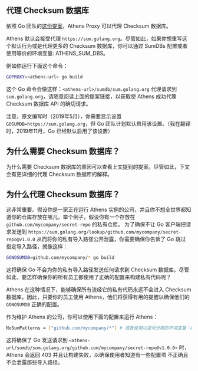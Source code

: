## 代理 Checksum 数据库

依照 Go 团队的[这份提案](https://go.googlesource.com/proposal/+/master/design/25530-sumdb.md '这份提案')，Athens Proxy 可以代理 Checksum 数据库。

Athens 默认会接受代理 `https://sum.golang.org`。尽管如此，如果你想重写这个默认行为或是代理更多的 Checksum 数据库，你可以通过 SumDBs 配置或者使用等价的环境变量: ATHENS_SUM_DBS。

例如你运行下面这个命令：
```bash
GOPROXY=<athens-url> go build
```

这个 Go 命令会像这样：`<athens-url>/sumdb/sum.golang.org` 代理请求到 `sum.golang.org`，请随意阅读上面的提案链接，以获取使 Athens 成功代理 Checksum 数据库 API 的确切请求。

注意，原文编写时（2019年5月），你需要显示设置 `GOSUMDB=https://sum.golang.org`，但 Go 团队计划默认启用该设置。（我在翻译时，2019年11月，Go 已经默认启用了该设置）

## 为什么需要 Checksum 数据库？
为什么需要 Checksum 数据库的原因可以查看上文提到的提案。尽管如此，下文会有更详细的代理 Checksum 数据库的解释。

## 为什么代理 Checksum 数据库？
这非常重要。假设你是一家正在运行 Athens 实例的公司，并且你不想全世界都知道你的仓库存放在哪儿。举个例子，假设你有一个存放在 `github.com/mycompany/secret-repo` 的私有仓库。
为了确保不让 Go 客户端把请求发送到 `https://sum.golang.org/lookup/github.com/mycompany/secret-repo@v1.0.0` 从而将你的私有导入路径公开泄露，你需要确保你告诉了 Go 跳过
指定导入路径，就像这样：
```bash
GONOSUMDB=github.com/mycompany/* go build
```

这将确保 Go 不会为你的私有导入路径发送任何请求到 Checksum 数据库。尽管如此，要怎样确保你的所有员工都使用了正确的配置来构建私有代码呢？

Athens 在这种情况下，能够确保所有流经它的私有代码永远不会进入 Checksum 数据库。因此，只要你的员工使用 Athens，他们将获得有用的提醒以确保他们的 `GONOSUMDB` 正确的配置。

作为维护 Athens 的公司，你可以使用下面的配置来运行 Athens：
```bash
NoSumPatterns = ["github.com/mycompany/*"] # 或者使用以逗号分隔的环境变量：ATHENS_GONOSUM_PATTERNS
```

这将确保了 Go 发送请求到 `<athens-url/sumdb/sum.golang.org/github.com/mycompany/secret-repo@v1.0.0>` 时，Athens 会返回 403 并且让构建失败，以确保使用者知道有一些配置项
不正确且不会泄露那些导入路径。
